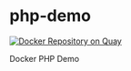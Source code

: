 # php-demo

[![Docker Repository on Quay](https://quay.io/repository/redhat/php-demo/status "Docker Repository on Quay")](https://quay.io/repository/redhat/php-demo)

Docker PHP Demo
